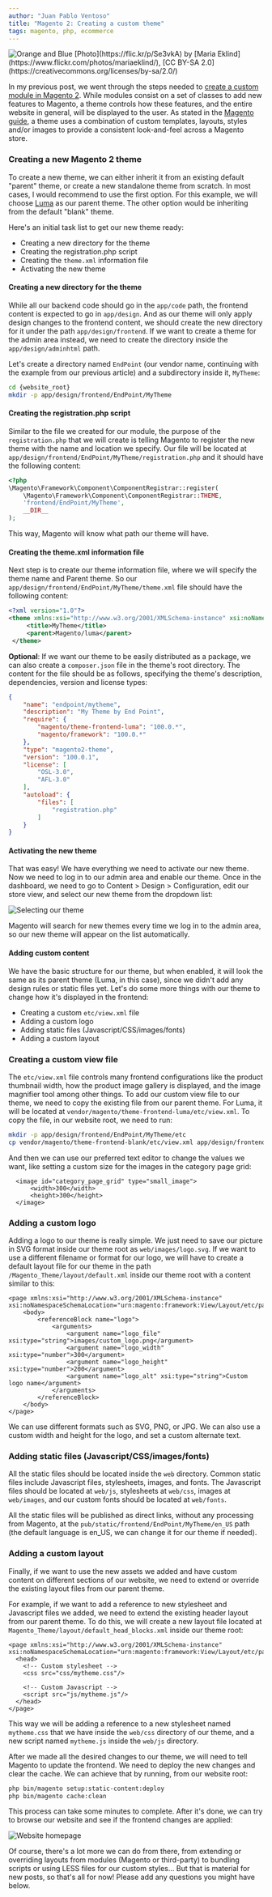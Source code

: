 ```yaml
---
author: "Juan Pablo Ventoso"
title: "Magento 2: Creating a custom theme"
tags: magento, php, ecommerce
---
```


<img src="magento-2-creating-a-custom-theme/paint-orange-blue.jpg" alt="Orange and Blue" />
[Photo](https://flic.kr/p/Se3vkA) by [Maria Eklind](https://www.flickr.com/photos/mariaeklind/), [CC BY-SA 2.0](https://creativecommons.org/licenses/by-sa/2.0/)

In my previous post, we went through the steps needed to <a href="/blog/2020/04/01/magento-2-creating-a-custom-module" target="_blank">create a custom module in Magento 2</a>. While modules consist on a set of classes to add new features to Magento, a theme controls how these features, and the entire website in general, will be displayed to the user. As stated in the <a href="https://devdocs.magento.com/guides/v2.3/frontend-dev-guide/themes/theme-overview.html" target="_blank">Magento guide</a>, a theme uses a combination of custom templates, layouts, styles and/or images to provide a consistent look-and-feel across a Magento store.

### Creating a new Magento 2 theme

To create a new theme, we can either inherit it from an existing default "parent" theme, or create a new standalone theme from scratch. In most cases, I would recommend to use the first option. For this example, we will choose <a href="http://magento2.demo.ubertheme.com/" target="_blank">Luma</a> as our parent theme. The other option would be inheriting from the default "blank" theme.

Here's an initial task list to get our new theme ready:

* Creating a new directory for the theme
* Creating the registration.php script
* Creating the `theme.xml` information file
* Activating the new theme

#### Creating a new directory for the theme

While all our backend code should go in the `app/code` path, the frontend content is expected to go in `app/design`. And as our theme will only apply design changes to the frontend content, we should create the new directory for it under the path `app/design/frontend`. If we want to create a theme for the admin area instead, we need to create the directory inside the `app/design/adminhtml` path.

Let's create a directory named `EndPoint` (our vendor name, continuing with the example from our previous article) and a subdirectory inside it, `MyTheme`:

```bash
cd {website_root}
mkdir -p app/design/frontend/EndPoint/MyTheme
```

#### Creating the registration.php script

Similar to the file we created for our module, the purpose of the `registration.php` that we will create is telling Magento to register the new theme with the name and location we specify.
Our file will be located at `app/design/frontend/EndPoint/MyTheme/registration.php` and it should have the following content:

```php
<?php
\Magento\Framework\Component\ComponentRegistrar::register(
    \Magento\Framework\Component\ComponentRegistrar::THEME,
    'frontend/EndPoint/MyTheme',
    __DIR__
);
```

This way, Magento will know what path our theme will have.

#### Creating the theme.xml information file

Next step is to create our theme information file, where we will specify the theme name and Parent theme. So our `app/design/frontend/EndPoint/MyTheme/theme.xml` file should have the following content:

```xml
<?xml version="1.0"?>
<theme xmlns:xsi="http://www.w3.org/2001/XMLSchema-instance" xsi:noNamespaceSchemaLocation="urn:magento:framework:Config/etc/theme.xsd">
     <title>MyTheme</title>
     <parent>Magento/luma</parent>
 </theme>
```

<b>Optional</b>: If we want our theme to be easily distributed as a package, we can also create a `composer.json` file in the theme's root directory. The content for the file should be as follows, specifying the theme's description, dependencies, version and license types:

```json
{
    "name": "endpoint/mytheme",
    "description": "My Theme by End Point",
    "require": {
        "magento/theme-frontend-luma": "100.0.*",
        "magento/framework": "100.0.*"
    },
    "type": "magento2-theme",
    "version": "100.0.1",
    "license": [
        "OSL-3.0",
        "AFL-3.0"
    ],
    "autoload": {
        "files": [
            "registration.php"
        ]
    }
}
```

#### Activating the new theme

That was easy! We have everything we need to activate our new theme. Now we need to log in to our admin area and enable our theme. Once in the dashboard, we need to go to Content > Design > Configuration, edit our store view, and select our new theme from the dropdown list:

![Selecting our theme](magento-2-creating-a-custom-theme/magento-admin-select-theme.jpg)

Magento will search for new themes every time we log in to the admin area, so our new theme will appear on the list automatically.

#### Adding custom content

We have the basic structure for our theme, but when enabled, it will look the same as its parent theme (Luma, in this case), since we didn't add any design rules or static files yet. Let's do some more things with our theme to change how it's displayed in the frontend:

* Creating a custom `etc/view.xml` file
* Adding a custom logo
* Adding static files (Javascript/CSS/images/fonts)
* Adding a custom layout

### Creating a custom view file

The `etc/view.xml` file controls many frontend configurations like the product thumbnail width, how the product image gallery is displayed, and the image magnifier tool among other things. To add our custom view file to our theme, we need to copy the existing file from our parent theme. For Luma, it will be located at `vendor/magento/theme-frontend-luma/etc/view.xml`. To copy the file, in our website root, we need to run:


```bash
mkdir -p app/design/frontend/EndPoint/MyTheme/etc
cp vendor/magento/theme-frontend-blank/etc/view.xml app/design/frontend/EndPoint/MyTheme/etc/view.xml
```

And then we can use our preferred text editor to change the values we want, like setting a custom size for the images in the category page grid:

```
  <image id="category_page_grid" type="small_image">
      <width>300</width>
      <height>300</height>
  </image>
```

### Adding a custom logo

Adding a logo to our theme is really simple. We just need to save our picture in SVG format inside our theme root as `web/images/logo.svg`. If we want to use a different filename or format for our logo, we will have to create a default layout file for our theme in the path `/Magento_Theme/layout/default.xml` inside our theme root with a content similar to this:

```
<page xmlns:xsi="http://www.w3.org/2001/XMLSchema-instance" xsi:noNamespaceSchemaLocation="urn:magento:framework:View/Layout/etc/page_configuration.xsd">
    <body>
        <referenceBlock name="logo">
            <arguments>
                <argument name="logo_file" xsi:type="string">images/custom_logo.png</argument>
                <argument name="logo_width" xsi:type="number">300</argument>
                <argument name="logo_height" xsi:type="number">200</argument>
                <argument name="logo_alt" xsi:type="string">Custom logo name</argument>
            </arguments>
        </referenceBlock>
    </body>
</page>
```

We can use different formats such as SVG, PNG, or JPG. We can also use a custom width and height for the logo, and set a custom alternate text.

### Adding static files (Javascript/CSS/images/fonts)

All the static files should be located inside the `web` directory. Common static files include Javascript files, stylesheets, images, and fonts. The Javascript files should be located at `web/js`, stylesheets at `web/css`, images at `web/images`, and our custom fonts should be located at `web/fonts`.

All the static files will be published as direct links, without any processing from Magento, at the `pub/static/frontend/EndPoint/MyTheme/en_US` path (the default language is en_US, we can change it for our theme if needed).

### Adding a custom layout

Finally, if we want to use the new assets we added and have custom content on different sections of our website, we need to extend or override the existing layout files from our parent theme.

For example, if we want to add a reference to new stylesheet and Javascript files we added, we need to extend the existing header layout from our parent theme. To do this, we will create a new layout file located at `Magento_Theme/layout/default_head_blocks.xml` inside our theme root:

```
<page xmlns:xsi="http://www.w3.org/2001/XMLSchema-instance" xsi:noNamespaceSchemaLocation="urn:magento:framework:View/Layout/etc/page_configuration.xsd">
  <head>
    <!-- Custom stylesheet -->
    <css src="css/mytheme.css"/>

    <!-- Custom Javascript -->
    <script src="js/mytheme.js"/>
  </head>
</page>
```

This way we will be adding a reference to a new stylesheet named `mytheme.css` that we have inside the `web/css` directory of our theme, and a new script named `mytheme.js` inside the `web/js` directory.

After we made all the desired changes to our theme, we will need to tell Magento to update the frontend. We need to deploy the new changes and clear the cache. We can achieve that by running, from our website root:

```bash
php bin/magento setup:static-content:deploy
php bin/magento cache:clean
```

This process can take some minutes to complete. After it's done, we can try to browse our website and see if the frontend changes are applied:

![Website homepage](magento-2-creating-a-custom-theme/magento-frontend.jpg)

Of course, there's a lot more we can do from there, from extending or overriding layouts from modules (Magento or third-party) to bundling scripts or using LESS files for our custom styles... But that is material for new posts, so that's all for now! Please add any questions you might have below.